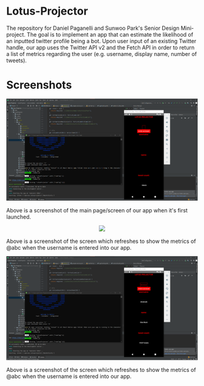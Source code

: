 # Lotus-Projector
The repository for Daniel Paganelli and Sunwoo Park's Senior Design Mini-project.
The goal is to implement an app that can estimate the likelihood of an inputted twitter profile being a bot.
Upon user input of an existing Twitter handle, our app uses the Twitter API v2 and the Fetch API
in order to return a list of metrics regarding the user (e.g. username, display name, number of tweets).

# Screenshots
<center><img src="./LotusProjector/images/first_screen.png" /></center>  
<center> </center>

Above is a screenshot of the main page/screen of our app when it's first launched.

<center><img src="./LotusProjector/images/results_screen_abc.png" /></center>  
<center> </center>

Above is a screenshot of the screen which refreshes to show the metrics of @abc when the username
is entered into our app.

<center><img src="./LotusProjector/images/results_screen_elon.png" /></center>  
<center> </center>

Above is a screenshot of the screen which refreshes to show the metrics of @abc when the username
is entered into our app.